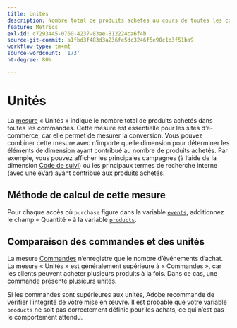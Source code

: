 ```yaml
---
title: Unités
description: Nombre total de produits achetés au cours de toutes les commandes.
feature: Metrics
exl-id: c7293445-0760-4237-83ae-812224ca6f4b
source-git-commit: a1fbd3f483d3a236fe5dc3246f5e90c1b3f51ba9
workflow-type: tm+mt
source-wordcount: '173'
ht-degree: 80%

---
```


# Unités

La [mesure](overview.md) « Unités » indique le nombre total de produits achetés dans toutes les commandes. Cette mesure est essentielle pour les sites d’e-commerce, car elle permet de mesurer la conversion. Vous pouvez combiner cette mesure avec n’importe quelle dimension pour déterminer les éléments de dimension ayant contribué au nombre de produits achetés. Par exemple, vous pouvez afficher les principales campagnes (à l’aide de la dimension [Code de suivi](../dimensions/tracking-code.md)) ou les principaux termes de recherche interne (avec une [eVar](../dimensions/evar.md)) ayant contribué aux produits achetés.

## Méthode de calcul de cette mesure

Pour chaque accès où `purchase` figure dans la variable [`events`](/help/implement/vars/page-vars/events/events-overview.md), additionnez le champ « Quantité » à la variable [`products`](/help/implement/vars/page-vars/products.md).

## Comparaison des commandes et des unités

La mesure [Commandes](orders.md) n’enregistre que le nombre d’événements d’achat. La mesure « Unités » est généralement supérieure à « Commandes », car les clients peuvent acheter plusieurs produits à la fois. Dans ce cas, une commande présente plusieurs unités.

Si les commandes sont supérieures aux unités, Adobe recommande de vérifier l’intégrité de votre mise en œuvre. Il est probable que votre variable `products` ne soit pas correctement définie pour les achats, ce qui n’est pas le comportement attendu.
